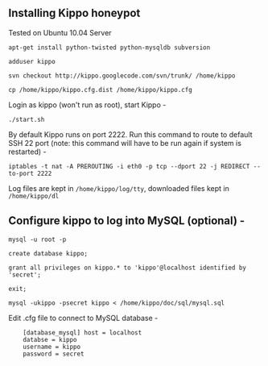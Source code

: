 ## Installing Kippo honeypot

Tested on Ubuntu 10.04 Server

`apt-get install python-twisted python-mysqldb subversion`

`adduser kippo`

`svn checkout http://kippo.googlecode.com/svn/trunk/ /home/kippo`

`cp /home/kippo/kippo.cfg.dist /home/kippo/kippo.cfg`

Login as kippo (won't run as root), start Kippo -

`./start.sh`

By default Kippo runs on port 2222. Run this command to route to default SSH 22 port (note: this command will have to be run again if system is restarted) -

`iptables -t nat -A PREROUTING -i eth0 -p tcp --dport 22 -j REDIRECT --to-port 2222`

Log files are kept in `/home/kippo/log/tty`, downloaded files kept in `/home/kippo/dl`

## Configure kippo to log into MySQL (optional) -

`mysql -u root -p`

`create database kippo;`

`grant all privileges on kippo.* to 'kippo'@localhost identified by 'secret';`

`exit;`

`mysql -ukippo -psecret kippo < /home/kippo/doc/sql/mysql.sql`

Edit .cfg file to connect to MySQL database -

        [database_mysql] host = localhost
        databse = kippo
        username = kippo
        password = secret
